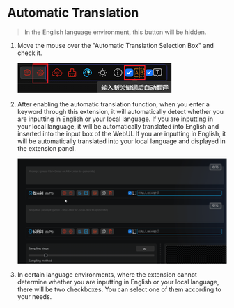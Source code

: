 # Automatic Translation

> In the English language environment, this button will be hidden.

1. Move the mouse over the "Automatic Translation Selection Box" and check it.

    ![](./assets/images/AutomaticTranslation/checkbox.png)

2. After enabling the automatic translation function, when you enter a keyword through this extension, it will automatically detect whether you are inputting in English or your local language. If you are inputting in your local language, it will be automatically translated into English and inserted into the input box of the WebUI. If you are inputting in English, it will be automatically translated into your local language and displayed in the extension panel.

    ![](./assets/images/demo.auto_translate.gif)

3. In certain language environments, where the extension cannot determine whether you are inputting in English or your local language, there will be two checkboxes. You can select one of them according to your needs.